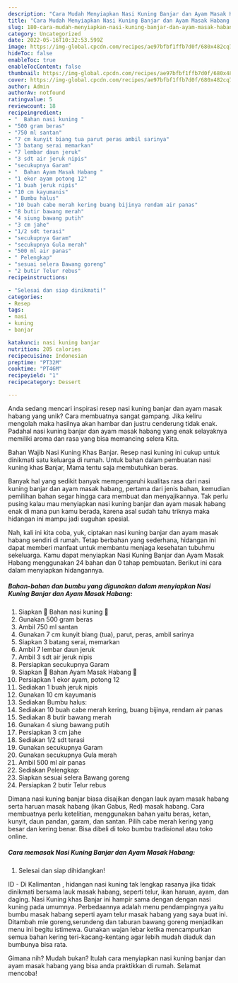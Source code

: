```yaml
---
description: "Cara Mudah Menyiapkan Nasi Kuning Banjar dan Ayam Masak Habang yang Enak"
title: "Cara Mudah Menyiapkan Nasi Kuning Banjar dan Ayam Masak Habang yang Enak"
slug: 180-cara-mudah-menyiapkan-nasi-kuning-banjar-dan-ayam-masak-habang-yang-enak
category: Uncategorized
date: 2022-05-16T10:32:53.599Z
image: https://img-global.cpcdn.com/recipes/ae97bfbf1ffb7d0f/680x482cq70/nasi-kuning-banjar-dan-ayam-masak-habang-foto-resep-utama.jpg
hideToc: false
enableToc: true
enableTocContent: false
thumbnail: https://img-global.cpcdn.com/recipes/ae97bfbf1ffb7d0f/680x482cq70/nasi-kuning-banjar-dan-ayam-masak-habang-foto-resep-utama.jpg
cover: https://img-global.cpcdn.com/recipes/ae97bfbf1ffb7d0f/680x482cq70/nasi-kuning-banjar-dan-ayam-masak-habang-foto-resep-utama.jpg
author: Admin
authorAv: notfound
ratingvalue: 5
reviewcount: 18
recipeingredient:
- "  Bahan nasi kuning "
- "500 gram beras"
- "750 ml santan"
- "7 cm kunyit biang tua parut peras ambil sarinya"
- "3 batang serai memarkan"
- "7 lembar daun jeruk"
- "3 sdt air jeruk nipis"
- "secukupnya Garam"
- "  Bahan Ayam Masak Habang "
- "1 ekor ayam potong 12"
- "1 buah jeruk nipis"
- "10 cm kayumanis"
- " Bumbu halus"
- "10 buah cabe merah kering buang bijinya rendam air panas"
- "8 butir bawang merah"
- "4 siung bawang putih"
- "3 cm jahe"
- "1/2 sdt terasi"
- "secukupnya Garam"
- "secukupnya Gula merah"
- "500 ml air panas"
- " Pelengkap"
- "sesuai selera Bawang goreng"
- "2 butir Telur rebus"
recipeinstructions:

- "Selesai dan siap dinikmati!"
categories:
- Resep
tags:
- nasi
- kuning
- banjar

katakunci: nasi kuning banjar 
nutrition: 205 calories
recipecuisine: Indonesian
preptime: "PT32M"
cooktime: "PT46M"
recipeyield: "1"
recipecategory: Dessert

---
```





Anda sedang mencari inspirasi resep nasi kuning banjar dan ayam masak habang yang unik? Cara membuatnya sangat gampang. Jika keliru mengolah maka hasilnya akan hambar dan justru cenderung tidak enak. Padahal nasi kuning banjar dan ayam masak habang yang enak selayaknya memiliki aroma dan rasa yang bisa memancing selera Kita.





Bahan Wajib Nasi Kuning Khas Banjar. Resep nasi kuning ini cukup untuk dinikmati satu keluarga di rumah. Untuk bahan dalam pembuatan nasi kuning khas Banjar, Mama tentu saja membutuhkan beras.

Banyak hal yang sedikit banyak mempengaruhi kualitas rasa dari nasi kuning banjar dan ayam masak habang, pertama dari jenis bahan, kemudian pemilihan bahan segar hingga cara membuat dan menyajikannya. Tak perlu pusing kalau mau menyiapkan nasi kuning banjar dan ayam masak habang enak di mana pun kamu berada, karena asal sudah tahu triknya maka hidangan ini mampu jadi suguhan spesial.






Nah, kali ini kita coba, yuk, ciptakan nasi kuning banjar dan ayam masak habang sendiri di rumah. Tetap berbahan yang sederhana, hidangan ini dapat memberi manfaat untuk membantu menjaga kesehatan tubuhmu sekeluarga. Kamu dapat menyiapkan Nasi Kuning Banjar dan Ayam Masak Habang menggunakan 24 bahan dan 0 tahap pembuatan. Berikut ini cara dalam menyiapkan hidangannya.

<!--inarticleads1-->

##### Bahan-bahan dan bumbu yang digunakan dalam menyiapkan Nasi Kuning Banjar dan Ayam Masak Habang:

1. Siapkan  🍚 Bahan nasi kuning 🍚
1. Gunakan 500 gram beras
1. Ambil 750 ml santan
1. Gunakan 7 cm kunyit biang (tua), parut, peras, ambil sarinya
1. Siapkan 3 batang serai, memarkan
1. Ambil 7 lembar daun jeruk
1. Ambil 3 sdt air jeruk nipis
1. Persiapkan secukupnya Garam
1. Siapkan  🍗 Bahan Ayam Masak Habang 🍗
1. Persiapkan 1 ekor ayam, potong 12
1. Sediakan 1 buah jeruk nipis
1. Gunakan 10 cm kayumanis
1. Sediakan  Bumbu halus:
1. Sediakan 10 buah cabe merah kering, buang bijinya, rendam air panas
1. Sediakan 8 butir bawang merah
1. Gunakan 4 siung bawang putih
1. Persiapkan 3 cm jahe
1. Sediakan 1/2 sdt terasi
1. Gunakan secukupnya Garam
1. Gunakan secukupnya Gula merah
1. Ambil 500 ml air panas
1. Sediakan  Pelengkap:
1. Siapkan sesuai selera Bawang goreng
1. Persiapkan 2 butir Telur rebus


Dimana nasi kuning banjar biasa disajikan dengan lauk ayam masak habang serta haruan masak habang (ikan Gabus, Red) masak habang. Cara membuatnya perlu ketelitian, menggunakan bahan yaitu beras, ketan, kunyit, daun pandan, garam, dan santan. Pilih cabe merah kering yang besar dan kering benar. Bisa dibeli di toko bumbu tradisional atau toko online. 

<!--inarticleads2-->

##### Cara memasak Nasi Kuning Banjar dan Ayam Masak Habang:


1. Selesai dan siap dihidangkan!

ID - Di Kalimantan , hidangan nasi kuning tak lengkap rasanya jika tidak dinikmati bersama lauk masak habang, seperti telur, ikan haruan, ayam, dan daging. Nasi Kuning khas Banjar ini hampir sama dengan dengan nasi kuning pada umumnya. Perbedaannya adalah menu pendampingnya yaitu bumbu masak habang seperti ayam telur masak habang yang saya buat ini. Ditambah mie goreng,serundeng dan taburan bawang goreng menjadikan menu ini begitu istimewa. Gunakan wajan lebar ketika mencampurkan semua bahan kering teri-kacang-kentang agar lebih mudah diaduk dan bumbunya bisa rata. 

Gimana nih? Mudah bukan? Itulah cara menyiapkan nasi kuning banjar dan ayam masak habang yang bisa anda praktikkan di rumah. Selamat mencoba!
